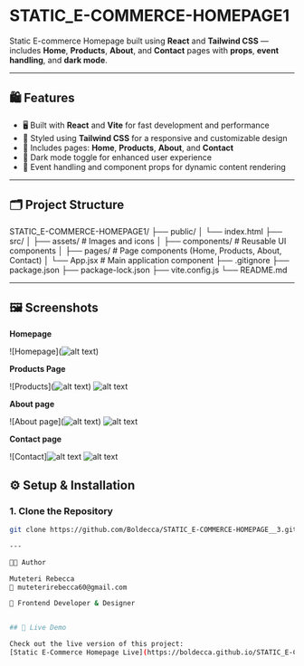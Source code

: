 # STATIC_E-COMMERCE-HOMEPAGE1

Static E-commerce Homepage built using **React** and **Tailwind CSS** — includes **Home**, **Products**, **About**, and **Contact** pages with **props**, **event handling**, and **dark mode**.

---

## 🛍️ Features

- 🖥️ Built with **React** and **Vite** for fast development and performance
- 🎨 Styled using **Tailwind CSS** for a responsive and customizable design
- 🛒 Includes pages: **Home**, **Products**, **About**, and **Contact**
- 🌙 Dark mode toggle for enhanced user experience
- 🔄 Event handling and component props for dynamic content rendering

---

## 🗂️ Project Structure

STATIC_E-COMMERCE-HOMEPAGE1/
├── public/
│ └── index.html
├── src/
│ ├── assets/ # Images and icons
│ ├── components/ # Reusable UI components
│ ├── pages/ # Page components (Home, Products, About, Contact)
│ └── App.jsx # Main application component
├── .gitignore
├── package.json
├── package-lock.json
├── vite.config.js
└── README.md

---

## 🖼️ Screenshots

**Homepage**

![Homepage](![alt text](image.png))

**Products Page**

![Products](![alt text](image-1.png))
![alt text](image-2.png)

**About page**

![About page](![alt text](image-3.png))
![alt text](image-4.png)

**Contact page**

![Contact]![alt text](image-5.png)
![alt text](image-6.png)


## ⚙️ Setup & Installation

### 1. Clone the Repository

```bash
git clone https://github.com/Boldecca/STATIC_E-COMMERCE-HOMEPAGE__3.git

--- 

👩‍💻 Author

Muteteri Rebecca
📧 muteterirebecca60@gmail.com

💼 Frontend Developer & Designer


## 🚀 Live Demo

Check out the live version of this project:  
[Static E-Commerce Homepage Live](https://boldecca.github.io/STATIC_E-COMMERCE-HOMEPAGE__3/)


